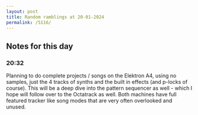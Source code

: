 ```yaml
---
layout: post
title: Random ramblings at 20-01-2024
permalink: /5116/
---
```

## Notes for this day

### 20:32

Planning to do complete projects / songs on the Elektron A4, using no samples,
just the 4 tracks of synths and the built in effects (and p-locks of course).
This will be a deep dive into the pattern sequencer as well - which I hope will
follow over to the Octatrack as well. Both machines have full featured tracker
like song modes that are very often overlooked and unused.
